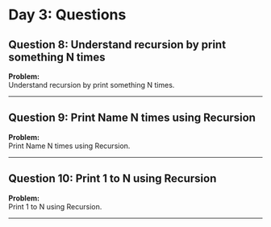 # Day 3: Questions

## Question 8: Understand recursion by print something N times

**Problem:**  
Understand recursion by print something N times.

---

## Question 9: Print Name N times using Recursion

**Problem:**  
Print Name N times using Recursion.

---

## Question 10: Print 1 to N using Recursion

**Problem:**  
Print 1 to N using Recursion.

---
